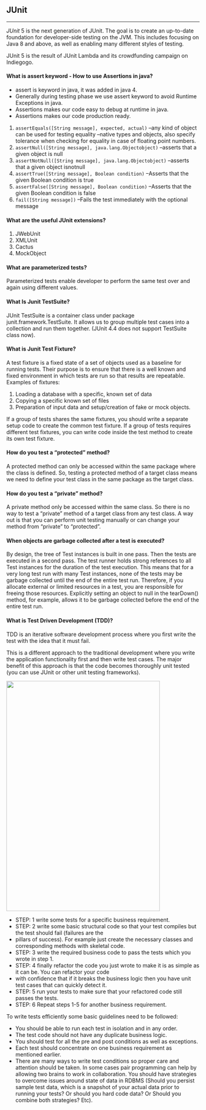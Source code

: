 
## JUnit

************

_JUnit_ 5 is the next generation of JUnit. The goal is to create an up-to-date foundation for developer-side testing on the JVM. This includes focusing on Java 8 and above, as well as enabling many different styles of testing.

JUnit 5 is the result of JUnit Lambda and its crowdfunding campaign on Indiegogo.

#### What is assert keyword - How to use Assertions in java?

* assert is keyword in java, it was added in java 4.
* Generally during testing phase we use assert keyword to avoid Runtime Exceptions in java.
* Assertions makes our code easy to debug at runtime in java.
* Assertions makes our code production ready.

1. `assertEquals([String message], expected, actual)` –any kind of object can be used for testing equality –native types and objects, also specify tolerance when checking for equality in case of floating point numbers.
2. `assertNull([String message], java.lang.Objectobject)` –asserts that a given object is null
3. `assertNotNull([String message], java.lang.Objectobject)` –asserts that a given object isnotnull
4. `assertTrue([String message], Boolean condition)` –Asserts that the given Boolean condition is true
5. `assertFalse([String message], Boolean condition)` –Asserts that the given Boolean condition is false
6. `fail([String message])` –Fails the test immediately with the optional message 


#### What are the useful JUnit extensions?
1. JWebUnit
2. XMLUnit
3. Cactus
4. MockObject

#### What are parameterized tests?

Parameterized tests enable developer to perform the same test over and again using different values.

#### What Is Junit TestSuite?

JUnit TestSuite is a container class under package junit.framework.TestSuite. It allows us to group multiple test cases into a collection and run them together. (JUnit 4.4 does not support TestSuite class now).

#### What is Junit Test Fixture?

A test fixture is a fixed state of a set of objects used as a baseline for running tests. Their purpose is to ensure that there is a well known and fixed environment in which tests are run so that results are repeatable. Examples of fixtures:

1. Loading a database with a specific, known set of data
2. Copying a specific known set of files
3. Preparation of input data and setup/creation of fake or mock objects.

If a group of tests shares the same fixtures, you should write a separate setup code to create the common test fixture. If a group of tests requires different test fixtures, you can write code inside the test method to create its own test fixture.

#### How do you test a “protected” method?

A protected method can only be accessed within the same package where the class is defined. So, testing a protected method of a target class means we need to define your test class in the same package as the target class.

#### How do you test a “private” method?

A private method only be accessed within the same class. So there is no way to test a “private” method of a target class from any test class. A way out is that you can perform unit testing manually or can change your method from “private” to “protected”.

#### When objects are garbage collected after a test is executed?

By design, the tree of Test instances is built in one pass. Then the tests are executed in a second pass. The test runner holds strong references to all Test instances for the duration of the test execution. This means that for a very long test run with many Test instances, none of the tests may be garbage collected until the end of the entire test run. Therefore, if you allocate external or limited resources in a test, you are responsible for freeing those resources. Explicitly setting an object to null in the tearDown() method, for example, allows it to be garbage collected before the end of the entire test run.


#### What is Test Driven Development (TDD)?

TDD is an iterative software development process where you first write the test with the idea that it must fail.

This is a different approach to the traditional development where you write the application functionality first and then write test cases. The major benefit of this approach is that the code becomes thoroughly unit tested (you can use JUnit or other unit testing frameworks).

<img src="https://www.researchgate.net/profile/Shabib_Aftab/publication/316273992/figure/fig1/AS:485130474135552@1492675526440/Work-flow-of-Test-Driven-Development-1-TDD-Life-Cycle-Test-driven-development-life.ppm" width="400" height="600"> 

* STEP: 1 write some tests for a specific business requirement.
* STEP: 2 write some basic structural code so that your test compiles but the test should fail (failures are the
* pillars of success). For example just create the necessary classes and corresponding methods with skeletal code.
* STEP: 3 write the required business code to pass the tests which you wrote in step 1.
* STEP: 4 finally refactor the code you just wrote to make it is as simple as it can be. You can refactor your code
* with confidence that if it breaks the business logic then you have unit test cases that can quickly detect it.
* STEP: 5 run your tests to make sure that your refactored code still passes the tests.
* STEP: 6 Repeat steps 1-5 for another business requirement.

To write tests efficiently some basic guidelines need to be followed:

* You should be able to run each test in isolation and in any order.
* The test code should not have any duplicate business logic.
* You should test for all the pre and post conditions as well as exceptions.
* Each test should concentrate on one business requirement as mentioned earlier.
* There are many ways to write test conditions so proper care and attention should be taken. In some cases pair programming can help by allowing two brains to work in collaboration. You should have strategies to overcome issues around state of data in RDBMS (Should you persist sample test data, which is a snapshot of your actual data prior to running your tests? Or should you hard code data? Or Should you combine both strategies? Etc).